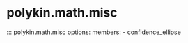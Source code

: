 # polykin.math.misc

::: polykin.math.misc
    options:
        members:
            - confidence_ellipse
